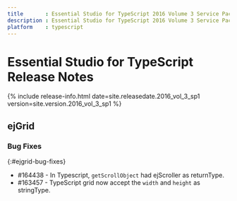 ```yaml
---
title 		: Essential Studio for TypeScript 2016 Volume 3 Service Pack 1 Release Notes
description : Essential Studio for TypeScript 2016 Volume 3 Service Pack 1 Release Notes
platform 	: typescript
---
```


# Essential Studio for TypeScript Release Notes

{% include release-info.html date=site.releasedate.2016_vol_3_sp1 version=site.version.2016_vol_3_sp1 %} 





## ejGrid

### Bug Fixes
{:#ejgrid-bug-fixes}

*  \#164438 - In Typescript, `getScrollObject` had ejScroller as returnType. 
*  \#163457 - TypeScript grid now accept the `width` and `height` as stringType.

